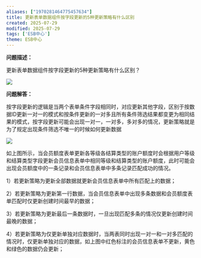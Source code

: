 ```yaml
---
aliases: ["1970281464775457634"]
title: 更新表单数据组件按字段更新的5种更新策略有什么区别
created: 2025-07-29
modified: 2025-07-29
tags: ['ESB中心']
theme: ESB中心
---
```


**问题描述：**

更新表单数据组件按字段更新的5种更新策略有什么区别？

![](https://myhelpdoc.oss-cn-heyuan.aliyuncs.com/mdimages/9cecc68ab41e525cfd42a141c89e233e.jpg)

**问题解答：**

按字段更新的逻辑是当两个表单条件字段相同时，对应更新其他字段，区别于按数据ID更新一对一的模式和按条件更新的一对多且所有条件筛选结果都变更为相同结果的模式，按字段更新可能会出现一对一，一对多，多对多的情况，更新策略就是为了规定出现条件筛选不唯一的时候如何更新数据

![](https://myhelpdoc.oss-cn-heyuan.aliyuncs.com/mdimages/9d311946be1b001523ce681fa6ad254a.jpg)

如上图所示，当会员额度表单更新各等级各结算类型的账户额度时会根据用户等级和结算类型字段更新会员信息表单中相同等级和结算类型的账户额度，此时可能会出现会员额度中的一条记录和会员信息表单中多条记录匹配成功的情况。

1）若更新策略为更新全部数据就更新会员信息表单中所有匹配上的数据；

2）若更新策略为更新第一行数据，当会员信息表单中出现多条数据和会员额度表单匹配时仅更新创建时间最早的数据；

3）若更新策略为更新最后一条数据时，一旦出现匹配多条的情况仅更新创建时间最晚的数据；

4）若更新策略为仅更新单独对应数据时，当两表同时出现一对一和一对多匹配的情况时，仅更新单独对应的数据，如上图中红色标注的会员信息表单不更新，黄色和绿色的数据仍会更新；

